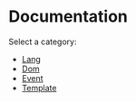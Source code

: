 # Documentation

Select a category:
*  [Lang](lang.md)
*  [Dom](dom.md)
*  [Event](event.md)
*  [Template](template.md)
